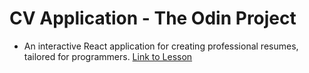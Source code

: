 # CV Application - The Odin Project

- An interactive React application for creating professional resumes, tailored for programmers.
[Link to Lesson](https://www.theodinproject.com/lessons/node-path-react-new-cv-application)
